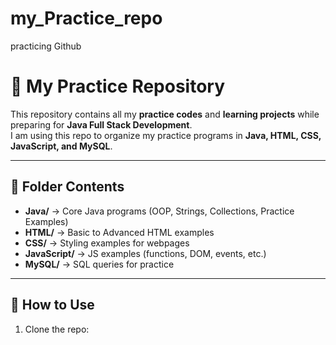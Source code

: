 # my_Practice_repo
practicing Github  
# 🌟 My Practice Repository

This repository contains all my **practice codes** and **learning projects** while preparing for **Java Full Stack Development**.  
I am using this repo to organize my practice programs in **Java, HTML, CSS, JavaScript, and MySQL**.

---

## 📂 Folder Contents

- **Java/** → Core Java programs (OOP, Strings, Collections, Practice Examples)
- **HTML/** → Basic to Advanced HTML examples
- **CSS/** → Styling examples for webpages
- **JavaScript/** → JS examples (functions, DOM, events, etc.)
- **MySQL/** → SQL queries for practice

---

## 🚀 How to Use
1. Clone the repo:
   ```bash


